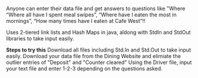 Anyone can enter their data file and get answers to questions like "Where “Where all have I spent meal swipes”,
“Where have I eaten the most in mornings”, “How many times have I eaten at Cafe West”!!

Uses 2-tiered link lists and Hash Maps in java, aldong with StdIn and StdOut libraries to take input easily.

**Steps to try this**
Download all files including Std.In and Std.Out to take input easily.
Download your data file from the Dining Website and elimiate the outlier entries of "Deposit" and "Counter cleared"
Using the Driver file, input your text file and enter 1-2-3 depending on the questions asked.

